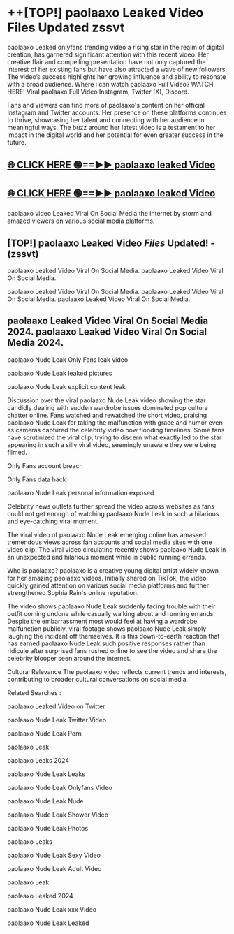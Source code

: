 # ++[TOP!] paolaaxo Leaked Video Files Updated zssvt<br>

paolaaxo Leaked onlyfans trending video a rising star in the realm of digital creation, has garnered significant attention with this recent video. Her creative flair and compelling presentation have not only captured the interest of her existing fans but have also attracted a wave of new followers. The video’s success highlights her growing influence and ability to resonate with a broad audience.
Where i can watch paolaaxo Full Video? WATCH HERE! Viral paolaaxo Full Video Instagram, Twitter (X), Discord.


Fans and viewers can find more of paolaaxo's content on her official Instagram and Twitter accounts. Her presence on these platforms continues to thrive, showcasing her talent and connecting with her audience in meaningful ways. The buzz around her latest video is a testament to her impact in the digital world and her potential for even greater success in the future.


## [🌐 CLICK HERE 🟢==►► paolaaxo leaked Video ](https://xnudes.xyz/go)

## [🌐 CLICK HERE 🟢==►► paolaaxo leaked Video ](https://xnudes.xyz/go)



paolaaxo video Leaked Viral On Social Media the internet by storm and amazed viewers on various social media platforms.


## [TOP!] paolaaxo Leaked Video *Files* Updated! - (zssvt)

paolaaxo Leaked Video Viral On Social Media. paolaaxo Leaked Video Viral On Social Media.

paolaaxo Leaked Video Viral On Social Media. paolaaxo Leaked Video Viral On Social Media. paolaaxo Leaked Video Viral On Social Media.


## paolaaxo Leaked Video Viral On Social Media 2024. paolaaxo Leaked Video Viral On Social Media 2024.
paolaaxo Nude Leak Only Fans leak video

paolaaxo Nude Leak leaked pictures

paolaaxo Nude Leak explicit content leak

Discussion over the viral paolaaxo Nude Leak video showing the star candidly dealing with sudden wardrobe issues dominated pop culture chatter online. Fans watched and rewatched the short video, praising paolaaxo Nude Leak for taking the malfunction with grace and humor even as cameras captured the celebrity video now flooding timelines. Some fans have scrutinized the viral clip, trying to discern what exactly led to the star appearing in such a silly viral video, seemingly unaware they were being filmed.


Only Fans account breach

Only Fans data hack

paolaaxo Nude Leak personal information exposed

Celebrity news outlets further spread the video across websites as fans could not get enough of watching paolaaxo Nude Leak in such a hilarious and eye-catching viral moment.


The viral video of paolaaxo Nude Leak emerging online has amassed tremendous views across fan accounts and social media sites with one video clip. The viral video circulating recently shows paolaaxo Nude Leak in an unexpected and hilarious moment while in public running errands.


Who is paolaaxo? paolaaxo is a creative young digital artist widely known for her amazing paolaaxo videos. Initially shared on TikTok, the video quickly gained attention on various social media platforms and further strengthened Sophia Rain's online reputation.

The video shows paolaaxo Nude Leak suddenly facing trouble with their outfit coming undone while casually walking about and running errands. Despite the embarrassment most would feel at having a wardrobe malfunction publicly, viral footage shows paolaaxo Nude Leak simply laughing the incident off themselves. It is this down-to-earth reaction that has earned paolaaxo Nude Leak such positive responses rather than ridicule after surprised fans rushed online to see the video and share the celebrity blooper seen around the internet.

Cultural Relevance The paolaaxo video reflects current trends and interests, contributing to broader cultural conversations on social media.

Related Searches :

paolaaxo Leaked Video on Twitter

paolaaxo Nude Leak Twitter Video

paolaaxo Nude Leak Porn

paolaaxo Leak 

paolaaxo Leaks 2024

paolaaxo Nude Leak Leaks

paolaaxo Nude Leak Onlyfans Video

paolaaxo Nude Leak Nude

paolaaxo Nude Leak Shower Video

paolaaxo Nude Leak Photos

paolaaxo Leaks

paolaaxo Nude Leak Sexy Video

paolaaxo Nude Leak Adult Video

paolaaxo Leak

paolaaxo Leaked 2024

paolaaxo Nude Leak xxx Video

paolaaxo Nude Leak Leaked